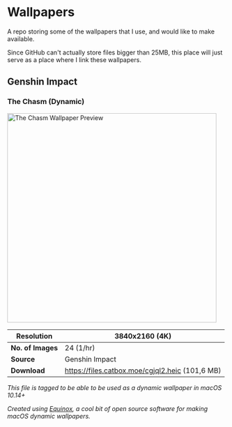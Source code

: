 # Wallpapers
A repo storing some of the wallpapers that I use, and would like to make available.

Since GitHub can't actually store files bigger than 25MB, this place will just serve as a place where I link these wallpapers.

## Genshin Impact

### The Chasm (Dynamic)

<img src="https://github.com/user-attachments/assets/e476ea4f-9c62-461b-b413-d9695f832bb8" alt="The Chasm Wallpaper Preview" width="480"/>

| Resolution | 3840x2160 (4K) |
| ---------- | -------------- |
| **No. of Images** | 24 (1/hr) 
| **Source** | Genshin Impact
| **Download** | https://files.catbox.moe/cgjql2.heic (101,6 MB)

*This file is tagged to be able to be used as a dynamic wallpaper in macOS 10.14+*

*Created using [Equinox](https://github.com/rlxone/Equinox), a cool bit of open source software for making macOS dynamic wallpapers.*
